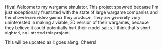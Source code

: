 Hiya! Welcome to my wargame simulator. This project spawned because I'm just exceptionally frustrated with the state
of large wargame companies and the shovelware video games they produce. They are generally very uninterested in making a viable, 3D version of their wargames, because they believe it could potentially hurt their model sales. I think that's short sighted, so I started this project.

This will be updated as it goes along. Cheers!